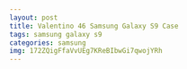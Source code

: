 ```yaml
---
layout: post
title: Valentino 46 Samsung Galaxy S9 Case
tags: samsung galaxy s9
categories: samsung
img: 172ZQigFfaVvUEg7KReBIbwGi7qwojYRh
---
```

